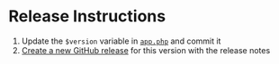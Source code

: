 # Release Instructions

1. Update the `$version` variable in [`app.php`](./cli/app.php) and commit it
2. [Create a new GitHub release](https://github.com/laravel/valet/releases/new) for this version with the release notes
